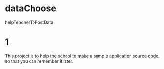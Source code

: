 # dataChoose
helpTeacherToPostData

#  1
This project is to help the school to make a sample application source code, so that you can remember it later.
